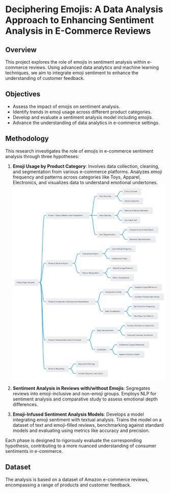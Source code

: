 # Deciphering Emojis: A Data Analysis Approach to Enhancing Sentiment Analysis in E-Commerce Reviews

## Overview

This project explores the role of emojis in sentiment analysis within e-commerce reviews. Using advanced data analytics and machine learning techniques, we aim to integrate emoji sentiment to enhance the understanding of customer feedback.

## Objectives

- Assess the impact of emojis on sentiment analysis.
- Identify trends in emoji usage across different product categories.
- Develop and evaluate a sentiment analysis model including emojis.
- Advance the understanding of data analytics in e-commerce settings.

## Methodology

This research investigates the role of emojis in e-commerce sentiment analysis through three hypotheses:

1. **Emoji Usage by Product Category**: Involves data collection, cleaning, and segmentation from various e-commerce platforms. Analyzes emoji frequency and patterns across categories like Toys, Apparel, Electronics, and visualizes data to understand emotional undertones.
   ![Emoji Usage Analysis Diagram](https://github.com/Talitapsouz/Deciphering-Emojis-A-Data-Analysis-Approach-to-Enhancing-Sentiment-Analysis-in-E-Commerce-Reviews/blob/main/Hypothesis1.svg)

2. **Sentiment Analysis in Reviews with/without Emojis**: Segregates reviews into emoji-inclusive and non-emoji groups. Employs NLP for sentiment analysis and comparative study to assess emotional depth differences.

3. **Emoji-Infused Sentiment Analysis Models**: Develops a model integrating emoji sentiment with textual analysis. Trains the model on a dataset of text and emoji-filled reviews, benchmarking against standard models and evaluating using metrics like accuracy and precision.

Each phase is designed to rigorously evaluate the corresponding hypothesis, contributing to a more nuanced understanding of consumer sentiments in e-commerce.

## Dataset

The analysis is based on a dataset of Amazon e-commerce reviews, encompassing a range of products and customer feedback.
